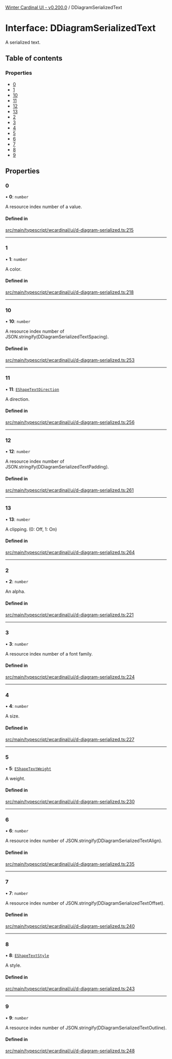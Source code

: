 [Winter Cardinal UI - v0.200.0](../index.md) / DDiagramSerializedText

# Interface: DDiagramSerializedText

A serialized text.

## Table of contents

### Properties

- [0](DDiagramSerializedText.md#0)
- [1](DDiagramSerializedText.md#1)
- [10](DDiagramSerializedText.md#10)
- [11](DDiagramSerializedText.md#11)
- [12](DDiagramSerializedText.md#12)
- [13](DDiagramSerializedText.md#13)
- [2](DDiagramSerializedText.md#2)
- [3](DDiagramSerializedText.md#3)
- [4](DDiagramSerializedText.md#4)
- [5](DDiagramSerializedText.md#5)
- [6](DDiagramSerializedText.md#6)
- [7](DDiagramSerializedText.md#7)
- [8](DDiagramSerializedText.md#8)
- [9](DDiagramSerializedText.md#9)

## Properties

### 0

• **0**: `number`

A resource index number of a value.

#### Defined in

[src/main/typescript/wcardinal/ui/d-diagram-serialized.ts:215](https://github.com/winter-cardinal/winter-cardinal-ui/blob/v0.200.0/src/main/typescript/wcardinal/ui/d-diagram-serialized.ts#L215)

___

### 1

• **1**: `number`

A color.

#### Defined in

[src/main/typescript/wcardinal/ui/d-diagram-serialized.ts:218](https://github.com/winter-cardinal/winter-cardinal-ui/blob/v0.200.0/src/main/typescript/wcardinal/ui/d-diagram-serialized.ts#L218)

___

### 10

• **10**: `number`

A resource index number of JSON.stringify(DDiagramSerializedTextSpacing).

#### Defined in

[src/main/typescript/wcardinal/ui/d-diagram-serialized.ts:253](https://github.com/winter-cardinal/winter-cardinal-ui/blob/v0.200.0/src/main/typescript/wcardinal/ui/d-diagram-serialized.ts#L253)

___

### 11

• **11**: [`EShapeTextDirection`](../index.md#eshapetextdirection)

A direction.

#### Defined in

[src/main/typescript/wcardinal/ui/d-diagram-serialized.ts:256](https://github.com/winter-cardinal/winter-cardinal-ui/blob/v0.200.0/src/main/typescript/wcardinal/ui/d-diagram-serialized.ts#L256)

___

### 12

• **12**: `number`

A resource index number of JSON.stringify(DDiagramSerializedTextPadding).

#### Defined in

[src/main/typescript/wcardinal/ui/d-diagram-serialized.ts:261](https://github.com/winter-cardinal/winter-cardinal-ui/blob/v0.200.0/src/main/typescript/wcardinal/ui/d-diagram-serialized.ts#L261)

___

### 13

• **13**: `number`

A clipping. (0: Off, 1: On)

#### Defined in

[src/main/typescript/wcardinal/ui/d-diagram-serialized.ts:264](https://github.com/winter-cardinal/winter-cardinal-ui/blob/v0.200.0/src/main/typescript/wcardinal/ui/d-diagram-serialized.ts#L264)

___

### 2

• **2**: `number`

An alpha.

#### Defined in

[src/main/typescript/wcardinal/ui/d-diagram-serialized.ts:221](https://github.com/winter-cardinal/winter-cardinal-ui/blob/v0.200.0/src/main/typescript/wcardinal/ui/d-diagram-serialized.ts#L221)

___

### 3

• **3**: `number`

A resource index number of a font family.

#### Defined in

[src/main/typescript/wcardinal/ui/d-diagram-serialized.ts:224](https://github.com/winter-cardinal/winter-cardinal-ui/blob/v0.200.0/src/main/typescript/wcardinal/ui/d-diagram-serialized.ts#L224)

___

### 4

• **4**: `number`

A size.

#### Defined in

[src/main/typescript/wcardinal/ui/d-diagram-serialized.ts:227](https://github.com/winter-cardinal/winter-cardinal-ui/blob/v0.200.0/src/main/typescript/wcardinal/ui/d-diagram-serialized.ts#L227)

___

### 5

• **5**: [`EShapeTextWeight`](../index.md#eshapetextweight)

A weight.

#### Defined in

[src/main/typescript/wcardinal/ui/d-diagram-serialized.ts:230](https://github.com/winter-cardinal/winter-cardinal-ui/blob/v0.200.0/src/main/typescript/wcardinal/ui/d-diagram-serialized.ts#L230)

___

### 6

• **6**: `number`

A resource index number of JSON.stringify(DDiagramSerializedTextAlign).

#### Defined in

[src/main/typescript/wcardinal/ui/d-diagram-serialized.ts:235](https://github.com/winter-cardinal/winter-cardinal-ui/blob/v0.200.0/src/main/typescript/wcardinal/ui/d-diagram-serialized.ts#L235)

___

### 7

• **7**: `number`

A resource index number of JSON.stringify(DDiagramSerializedTextOffset).

#### Defined in

[src/main/typescript/wcardinal/ui/d-diagram-serialized.ts:240](https://github.com/winter-cardinal/winter-cardinal-ui/blob/v0.200.0/src/main/typescript/wcardinal/ui/d-diagram-serialized.ts#L240)

___

### 8

• **8**: [`EShapeTextStyle`](../index.md#eshapetextstyle)

A style.

#### Defined in

[src/main/typescript/wcardinal/ui/d-diagram-serialized.ts:243](https://github.com/winter-cardinal/winter-cardinal-ui/blob/v0.200.0/src/main/typescript/wcardinal/ui/d-diagram-serialized.ts#L243)

___

### 9

• **9**: `number`

A resource index number of JSON.stringify(DDiagramSerializedTextOutline).

#### Defined in

[src/main/typescript/wcardinal/ui/d-diagram-serialized.ts:248](https://github.com/winter-cardinal/winter-cardinal-ui/blob/v0.200.0/src/main/typescript/wcardinal/ui/d-diagram-serialized.ts#L248)

